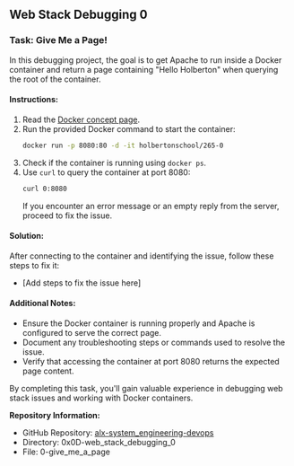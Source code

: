## Web Stack Debugging 0

### Task: Give Me a Page!

In this debugging project, the goal is to get Apache to run inside a Docker container and return a page containing "Hello Holberton" when querying the root of the container.

#### Instructions:
1. Read the [Docker concept page](https://www.docker.com/resources/what-container).
2. Run the provided Docker command to start the container: 
   ```bash
   docker run -p 8080:80 -d -it holbertonschool/265-0
   ```
3. Check if the container is running using `docker ps`.
4. Use `curl` to query the container at port 8080: 
   ```bash
   curl 0:8080
   ```
   If you encounter an error message or an empty reply from the server, proceed to fix the issue.

#### Solution:
After connecting to the container and identifying the issue, follow these steps to fix it:
- [Add steps to fix the issue here]

#### Additional Notes:
- Ensure the Docker container is running properly and Apache is configured to serve the correct page.
- Document any troubleshooting steps or commands used to resolve the issue.
- Verify that accessing the container at port 8080 returns the expected page content.

By completing this task, you'll gain valuable experience in debugging web stack issues and working with Docker containers.

**Repository Information:**
- GitHub Repository: [alx-system_engineering-devops](https://github.com/alx-system_engineering-devops)
- Directory: 0x0D-web_stack_debugging_0
- File: 0-give_me_a_page

